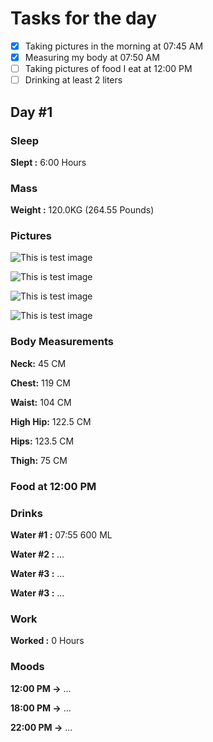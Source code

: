 # Tasks for the day

- [x] Taking pictures in the morning at 07:45 AM
- [x] Measuring my body at 07:50 AM
- [ ] Taking pictures of food I eat at 12:00 PM
- [ ] Drinking at least 2 liters

## Day #1

### Sleep

**Slept :** 6:00 Hours

### Mass

**Weight :** 120.0KG (264.55 Pounds)

### Pictures

![This is test image](./assets/2/front.jpg)

![This is test image](./assets/2/left.jpg)

![This is test image](./assets/2/back.jpg)

![This is test image](./assets/2/right.jpg)

### Body Measurements

**Neck:** 45 CM

**Chest:** 119 CM

**Waist:** 104 CM

**High Hip:** 122.5 CM

**Hips:** 123.5 CM

**Thigh:** 75 CM

### Food at 12:00 PM

<!-- ![This is test image](./assets/1/food.jpg) -->

<!-- **Average price in Georgia :** 40 GEL (12.5$) -->

### Drinks

**Water #1 :** 07:55 600 ML

**Water #2 :** ...

**Water #3 :** ...

**Water #3 :** ...

### Work

**Worked :** 0 Hours

### Moods

**12:00 PM ->** ...

**18:00 PM ->** ...

**22:00 PM ->** ...
